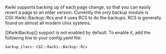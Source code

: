Kwiki supports backing up of each page change, so that you can easily revert a page to an older version. Currently the only backup module is CGI::Kwiki::Backup::Rcs and it uses RCS to do the backups. RCS is generally found on almost all modern Unix systems.

[[KwikiBackup]] support is not enabled by default. To enable it, add the following line to your config.yaml file:

    backup_class: CGI::Kwiki::Backup::Rcs
